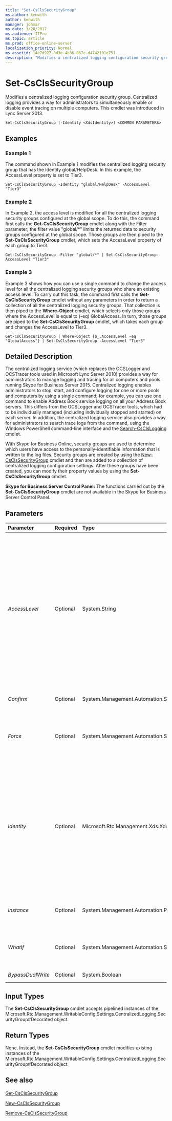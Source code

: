 ```yaml
---
title: "Set-CsClsSecurityGroup"
ms.author: kenwith
author: kenwith
manager: johmar
ms.date: 3/28/2017
ms.audience: ITPro
ms.topic: article
ms.prod: office-online-server
localization_priority: Normal
ms.assetid: 14e7d927-8d3e-4b36-867c-d4742101e751
description: "Modifies a centralized logging configuration security group. Centralized logging provides a way for administrators to simultaneously enable or disable event tracing on multiple computers. This cmdlet was introduced in Lync Server 2013."
---
```


# Set-CsClsSecurityGroup
 
Modifies a centralized logging configuration security group. Centralized logging provides a way for administrators to simultaneously enable or disable event tracing on multiple computers. This cmdlet was introduced in Lync Server 2013.
  
```
Set-CsClsSecurityGroup [-Identity <XdsIdentity>] <COMMON PARAMETERS>

```

## Examples
<a name="Examples"> </a>

### Example 1

The command shown in Example 1 modifies the centralized logging security group that has the Identity global/HelpDesk. In this example, the AccessLevel property is set to Tier3.
  
```
Set-CsClsSecurityGroup -Identity "global/HelpDesk" -AccessLevel "Tier3"
```

### Example 2

In Example 2, the access level is modified for all the centralized logging security groups configured at the global scope. To do this, the command first calls the **Get-CsClsSecurityGroup** cmdlet along with the Filter parameter; the filter value "global/*" limits the returned data to security groups configured at the global scope. Those groups are then piped to the **Set-CsClsSecurityGroup** cmdlet, which sets the AccessLevel property of each group to Tier3.
  
```
Get-CsClsSecurityGroup -Filter "global/*" | Set-CsClsSecurityGroup-AccessLevel "Tier3"
```

### Example 3

Example 3 shows how you can use a single command to change the access level for all the centralized logging security groups who share an existing access level. To carry out this task, the command first calls the **Get-CsClsSecurityGroup** cmdlet without any parameters in order to return a collection of all the centralized logging security groups. That collection is then piped to the **Where-Object** cmdlet, which selects only those groups where the AccessLevel is equal to (-eq) GlobalAccess. In turn, those groups are piped to the **Set-CsClsSecurityGroup** cmdlet, which takes each group and changes the AccessLevel to Tier3.
  
```
Get-CsClsSecurityGroup | Where-Object {$_.AccessLevel -eq "GlobalAccess"} | Set-CsClsSecurityGroup -AccessLevel "Tier3"
```

## Detailed Description
<a name="DetailedDescription"> </a>

The centralized logging service (which replaces the OCSLogger and OCSTracer tools used in Microsoft Lync Server 2010) provides a way for administrators to manage logging and tracing for all computers and pools running Skype for Business Server 2015. Centralized logging enables administrators to stop, start, and configure logging for one or more pools and computers by using a single command; for example, you can use one command to enable Address Book service logging on all your Address Book servers. This differs from the OCSLogger and OCSTracer tools, which had to be individually managed (including individually stopped and started) on each server. In addition, the centralized logging service also provides a way for administrators to search trace logs from the command, using the Windows PowerShell command-line interface and the [Search-CsClsLogging](search-csclslogging.md) cmdlet.
  
With Skype for Business Online, security groups are used to determine which users have access to the personally-identifiable information that is written to the log files. Security groups are created by using the [New-CsClsSecurityGroup](new-csclssecuritygroup.md) cmdlet and then are added to a collection of centralized logging configuration settings. After these groups have been created, you can modify their property values by using the **Set-CsClsSecurityGroup** cmdlet.
  
 **Skype for Business Server Control Panel:** The functions carried out by the **Set-CsClsSecurityGroup** cmdlet are not available in the Skype for Business Server Control Panel.
  
## Parameters
<a name="DetailedDescription"> </a>

|**Parameter**|**Required**|**Type**|**Description**|
|:-----|:-----|:-----|:-----|
| _AccessLevel_ <br/> |Optional  <br/> |System.String  <br/> |String value specifying the access level assigned to the group. Access levels are assigned by administrators and used to categorize security groups. For example:  <br/>  `-AccessLevel "Tier3"` <br/> Multiple groups can share the same access level. Currently the only values that have meaning are "Tier3", "Tier2", "Product", "Ops", and "Pii".  <br/> |
| _Confirm_ <br/> |Optional  <br/> |System.Management.Automation.SwitchParameter  <br/> |Prompts you for confirmation before executing the command.  <br/> |
| _Force_ <br/> |Optional  <br/> |System.Management.Automation.SwitchParameter  <br/> |Suppresses the display of any non-fatal error message that might occur when running the command.  <br/> |
| _Identity_ <br/> |Optional  <br/> |Microsoft.Rtc.Management.Xds.XdsIdentity  <br/> |Unique identifier for the centralized logging security group to be modified. A security group identity consists of the scope where the group was created followed by the group name. For example, to modify a group named HelpDesk created at the global scope, use the following syntax:  <br/>  `-Identity "global/HelpDesk"` <br/> |
| _Instance_ <br/> |Optional  <br/> |System.Management.Automation.PSObject  <br/> |Allows you to pass a reference to an object rather than set individual parameter values.  <br/> |
| _WhatIf_ <br/> |Optional  <br/> |System.Management.Automation.SwitchParameter  <br/> |Describes what would happen if you executed the command without actually executing the command.  <br/> |
| _BypassDualWrite_ <br/> |Optional  <br/> |System.Boolean  <br/> |PARAMVALUE: $true | $false  <br/> |
   
## Input Types
<a name="InputTypes"> </a>

The **Set-CsClsSecurityGroup** cmdlet accepts pipelined instances of the Microsoft.Rtc.Management.WritableConfig.Settings.CentralizedLogging.SecurityGroup#Decorated object.
  
## Return Types
<a name="ReturnTypes"> </a>

None. Instead, the **Set-CsClsSecurityGroup** cmdlet modifies existing instances of the Microsoft.Rtc.Management.WritableConfig.Settings.CentralizedLogging.SecurityGroup#Decorated object.
  
## See also
<a name="ReturnTypes"> </a>

#### 

[Get-CsClsSecurityGroup](get-csclssecuritygroup.md)
  
[New-CsClsSecurityGroup](new-csclssecuritygroup.md)
  
[Remove-CsClsSecurityGroup](remove-csclssecuritygroup.md)

